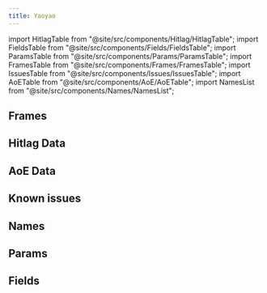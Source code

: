 ```yaml
---
title: Yaoyao
---
```


import HitlagTable from "@site/src/components/Hitlag/HitlagTable";
import FieldsTable from "@site/src/components/Fields/FieldsTable";
import ParamsTable from "@site/src/components/Params/ParamsTable";
import FramesTable from "@site/src/components/Frames/FramesTable";
import IssuesTable from "@site/src/components/Issues/IssuesTable";
import AoETable from "@site/src/components/AoE/AoETable";
import NamesList from "@site/src/components/Names/NamesList";

## Frames

<FramesTable item_key="yaoyao" />

## Hitlag Data

<HitlagTable item_key="yaoyao" />

## AoE Data

<AoETable item_key="yaoyao" />

## Known issues

<IssuesTable item_key="yaoyao" />

## Names

<NamesList item_key="yaoyao" />

## Params

<ParamsTable item_key="yaoyao" />

## Fields

<FieldsTable item_key="yaoyao" />